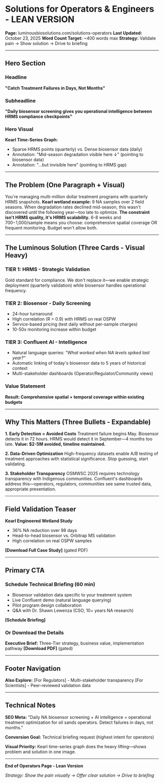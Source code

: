 # Solutions for Operators & Engineers - LEAN VERSION

**Page:** luminousbiosolutions.com/solutions-operators
**Last Updated:** October 23, 2025
**Word Count Target:** ~400 words max
**Strategy:** Validate pain → Show solution → Drive to briefing

---

## Hero Section

### Headline
**"Catch Treatment Failures in Days, Not Months"**

### Subheadline
**"Daily biosensor screening gives you operational intelligence between HRMS compliance checkpoints"**

### Hero Visual
**Kearl Time-Series Graph:**
- Sparse HRMS points (quarterly) vs. Dense biosensor data (daily)
- Annotation: "Mid-season degradation visible here ↓" (pointing to biosensor data)
- Annotation: "...but invisible here" (pointing to HRMS gap)

---

## The Problem (One Paragraph + Visual)

You're managing multi-million dollar treatment programs with quarterly HRMS snapshots. **Kearl wetland example:** 9 NA samples over 2 field seasons. When degradation rates declined mid-season, this wasn't discovered until the following year—too late to optimize. **The constraint isn't HRMS quality, it's HRMS scalability.** 6-8 weeks and $700-$1,000/sample means you choose: comprehensive spatial coverage OR frequent monitoring. Budget won't allow both.

---

## The Luminous Solution (Three Cards - Visual Heavy)

### TIER 1: HRMS - Strategic Validation
Gold standard for compliance. We don't replace it—we enable strategic deployment (quarterly validation) while biosensor handles operational frequency.

### TIER 2: Biosensor - Daily Screening
- 24-hour turnaround
- High correlation (R > 0.9) with HRMS on real OSPW
- Service-based pricing (test daily without per-sample charges)
- 10-50x monitoring increase within budget

### TIER 3: Confluent AI - Intelligence
- Natural language queries: *"What worked when NA levels spiked last year?"*
- Automatic linking of today's biosensor data to 5 years of historical context
- Multi-stakeholder dashboards (Operator/Regulator/Community views)

### Value Statement
**Result: Comprehensive spatial + temporal coverage within existing budgets**

---

## Why This Matters (Three Bullets - Expandable)

**1. Early Detection = Avoided Costs**
Treatment failure begins May. Biosensor detects it in 72 hours. HRMS would detect it in September—4 months too late. **Value: $2-5M avoided, timeline maintained.**

**2. Data-Driven Optimization**
High-frequency datasets enable A/B testing of treatment approaches with statistical significance. Stop guessing, start validating.

**3. Stakeholder Transparency**
OSMWSC 2025 requires technology transparency with Indigenous communities. Confluent's dashboards address this—operators, regulators, communities see same trusted data, appropriate presentation.

---

## Field Validation Teaser

**Kearl Engineered Wetland Study**
- 36% NA reduction over 98 days
- Head-to-head biosensor vs. Orbitrap MS validation
- High correlation on real OSPW samples

**[Download Full Case Study]** (gated PDF)

---

## Primary CTA

### Schedule Technical Briefing (60 min)
- Biosensor validation data specific to your treatment system
- Live Confluent demo (natural language querying)
- Pilot program design collaboration
- Q&A with Dr. Shawn Lewenza (CSO, 10+ years NA research)

**[Schedule Briefing]**

### Or Download the Details
**Executive Brief:** Three-Tier strategy, business value, implementation pathway
**[Download PDF]** (gated)

---

## Footer Navigation
**Also Explore:**
[For Regulators] - Multi-stakeholder transparency
[For Scientists] - Peer-reviewed validation data

---

## Technical Notes

**SEO Meta:**
"Daily NA biosensor screening + AI intelligence = operational treatment optimization for oil sands operators. Detect failures in days, not months."

**Conversion Goal:**
Technical briefing request (highest intent for operators)

**Visual Priority:**
Kearl time-series graph does the heavy lifting—shows problem and solution in one image.

---

**End of Operators Page - Lean Version**

*Strategy: Show the pain visually → Offer clear solution → Drive to briefing*
